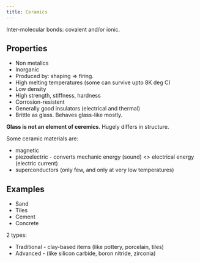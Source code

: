 ```yaml
---
title: Ceramics
---
```


Inter-molecular bonds: covalent and/or ionic.

## Properties

- Non metalics
- Inorganic
- Produced by: shaping => firing.
- High melting temperatures (some can survive upto 8K deg C)
- Low density
- High strength, stiffness, hardness
- Corrosion-resistent
- Generally good insulators (electrical and thermal)
- Brittle as glass. Behaves glass-like mostly.

**Glass is not an element of ceremics**. Hugely differs in structure. 

Some ceramic materials are:
- magnetic
- piezoelectric - converts mechanic energy (sound) <> electrical energy (electric current)
- superconductors (only few, and only at very low temperatures)

## Examples

- Sand
- Tiles
- Cement
- Concrete

2 types:
- Traditional - clay-based items (like pottery, porcelain, tiles)
- Advanced - (like silicon carbide, boron nitride, zirconia)
